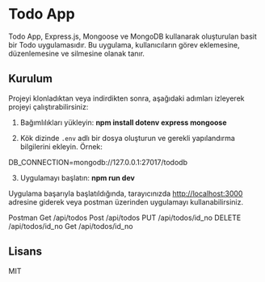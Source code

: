 # Todo App

Todo App, Express.js, Mongoose ve MongoDB kullanarak oluşturulan basit bir Todo uygulamasıdır. Bu uygulama, kullanıcıların görev eklemesine, düzenlemesine ve silmesine olanak tanır.

## Kurulum

Projeyi klonladıktan veya indirdikten sonra, aşağıdaki adımları izleyerek projeyi çalıştırabilirsiniz:

1. Bağımlılıkları yükleyin: 
<b>npm install dotenv express mongoose</b>

2. Kök dizinde `.env` adlı bir dosya oluşturun ve gerekli yapılandırma bilgilerini ekleyin. Örnek:

DB_CONNECTION=mongodb://127.0.0.1:27017/tododb

3. Uygulamayı başlatın:
<b>npm run dev</b> 

Uygulama başarıyla başlatıldığında, tarayıcınızda [http://localhost:3000](http://localhost:3000) adresine giderek veya postman üzerinden uygulamayı kullanabilirsiniz.

Postman
Get /api/todos 
Post /api/todos
PUT /api/todos/id_no
DELETE /api/todos/id_no
Get /api/todos/id_no
## Lisans

MIT